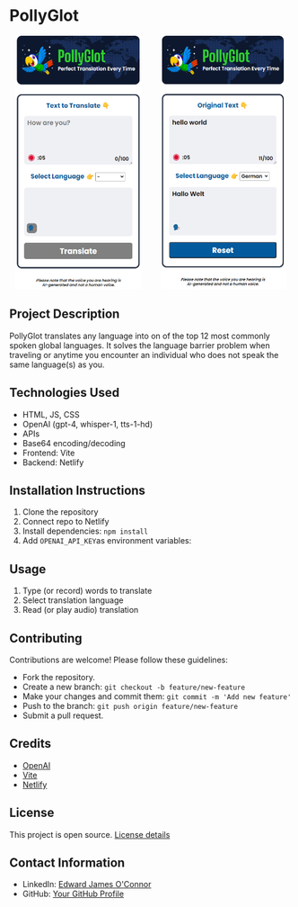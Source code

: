 # PollyGlot

<p align="center">
  <img src="screenshots/Screenshot 2024-02-23 101031.png" width="225" height="450" style="margin-right: 30px;"/>
  <img src="screenshots/Screenshot 2024-02-23 101106.png" width="225" height="450"/>
</p>

## Project Description
PollyGlot translates any language into on of the top 12 most commonly spoken global languages. It solves the language barrier problem when traveling or anytime you encounter an individual who does not speak the same language(s) as you.

## Technologies Used
- HTML, JS, CSS
- OpenAI (gpt-4, whisper-1, tts-1-hd)
- APIs
- Base64 encoding/decoding
- Frontend: Vite
- Backend: Netlify

## Installation Instructions
1. Clone the repository
2. Connect repo to Netlify
3. Install dependencies: `npm install`
4. Add `OPENAI_API_KEY`as environment variables:

## Usage
1. Type (or record) words to translate
2. Select translation language
3. Read (or play audio) translation

## Contributing
Contributions are welcome! Please follow these guidelines:
- Fork the repository.
- Create a new branch: `git checkout -b feature/new-feature`
- Make your changes and commit them: `git commit -m 'Add new feature'`
- Push to the branch: `git push origin feature/new-feature`
- Submit a pull request.

## Credits
- [OpenAI](https://www.openai.com/)
- [Vite](https://vitejs.dev/)
- [Netlify](https://www.netlify.com/)

## License
This project is open source. [License details](LICENSE)

## Contact Information
- LinkedIn: [Edward James O'Connor](https://www.linkedin.com/in/edwardjamesoconnor/)
- GitHub: [Your GitHub Profile](https://github.com/Eddie-OConnor)
